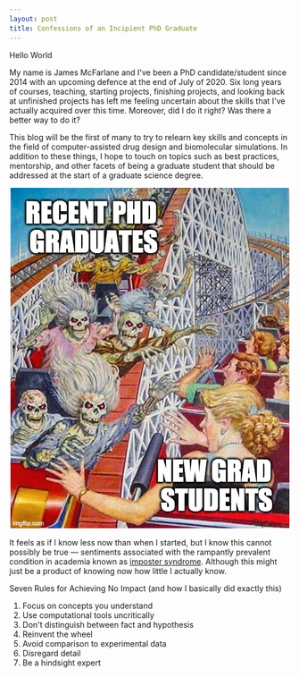 ```yaml
---
layout: post
title: Confessions of an Incipient PhD Graduate
---
```


Hello World

My name is James McFarlane and I've been a PhD candidate/student since 2014 with an upcoming defence at the end of July of 2020. Six long years of courses, teaching, starting projects, finishing projects, and looking back at unfinished projects has left me feeling uncertain about the skills that I've actually acquired over this time. Moreover, did I do it right? Was there a better way to do it? 

This blog will be the first of many to try to relearn key skills and concepts in the field of computer-assisted drug design and biomolecular simulations. In addition to these things, I hope to touch on topics such as best practices, mentorship, and other facets of being a graduate student that should be addressed at the start of a graduate science degree. 

<p align="center">
  <img src="/images/48dcag.jpg" />
</p>

It feels as if I know less now than when I started, but I know this cannot possibly be true — sentiments associated with the rampantly prevalent condition in academia known as [imposter syndrome](https://en.wikipedia.org/wiki/Impostor_syndrome). Although this might just be a product of knowing now how little I actually know.

Seven Rules for Achieving No Impact (and how I basically did exactly this)

1. Focus on concepts you understand
2. Use computational tools uncritically
3. Don't distinguish between fact and hypothesis
4. Reinvent the wheel
5. Avoid comparison to experimental data
6. Disregard detail
7. Be a hindsight expert
